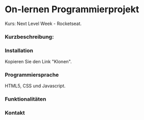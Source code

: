 # On-lernen Programmierprojekt

Kurs: Next Level Week - Rocketseat.

### Kurzbeschreibung: 

### Installation
Kopieren Sie den Link "Klonen".

### Programmiersprache
HTML5, CSS und Javascript.

### Funktionalitäten

### Kontakt


